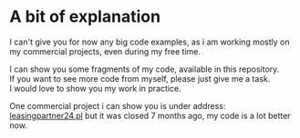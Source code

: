 # A bit of explanation

<p>I can't give you for now any big code examples, as i am working mostly on my commercial projects,
even during my free time.</p>

<p>I can show you some fragments of my code, available in this repository.</br>
If you want to see more code from myself, please just give me a task.</br>
I would love to show you my work in practice.</p>

<p>One commercial project i can show you is under address:
  <a href="https://leasingpartner24.pl">leasingpartner24.pl</a> but it was closed 7 months ago,
  my code is a lot better now.
</p>
